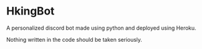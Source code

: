 # HkingBot
 A personalized discord bot made using python and deployed using Heroku.
 
 
 Nothing written in the code should be taken seriously.
